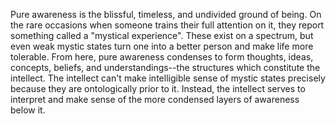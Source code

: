 Pure awareness is the blissful, timeless, and undivided ground of being. On the rare occasions when someone trains their full attention on it, they report something called a "mystical experience". These exist on a spectrum, but even weak mystic states turn one into a better person and make life more tolerable. From here, pure awareness condenses to form thoughts, ideas, concepts, beliefs, and understandings--the structures which constitute the intellect. The intellect can't make intelligible sense of mystic states precisely because they are ontologically prior to it. Instead, the intellect serves to interpret and make sense of the more condensed layers of awareness below it.
